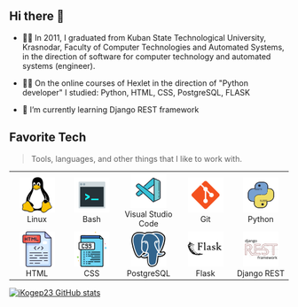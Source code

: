 ## Hi there 👋

<!--
**iKogep23/iKogep23** is a ✨ _special_ ✨ repository because its `README.md` (this file) appears on your GitHub profile.

Here are some ideas to get you started:

- 🔭 I’m currently working on ...
- 🌱 I’m currently learning ...
- 👯 I’m looking to collaborate on ...
- 🤔 I’m looking for help with ...
- 💬 Ask me about ...
- 📫 How to reach me: ...
- 😄 Pronouns: ...
- ⚡ Fun fact: ...
-->


- 👨‍🎓 In 2011, I graduated from Kuban State Technological University, Krasnodar, Faculty of Computer Technologies and Automated Systems, in the direction of software for computer technology and automated systems (engineer).

- 🧑‍💻 On the online courses of Hexlet in the direction of "Python developer" I studied: Python, HTML, CSS, PostgreSQL, FLASK

- 📘 I’m currently learning Django REST framework


<h2 align="left" id="iKogep23-tech">Favorite Tech</h2>

> Tools, languages, and other things that I like to work with.

<table>
  <tr>
    <td align="center" width="96">
      <a href="#iKogep23-tech">
        <img src="./img/linux-96.png" width="64" height="64" alt="Linux" />
      </a>
      <br>Linux
    </td>
    <td align="center" width="96">
      <a href="#iKogep23-tech">
        <img src="./img/bash-96.png" width="64" height="64" alt="Bash" />
      </a>
      <br>Bash
    </td>
    <td align="center" width="96">
      <a href="#iKogep23-tech">
        <img src="./img/visual-studio-code-2019-100.png" width="64" height="64" alt="Visual Studio Code" />
      </a>
      <br>Visual Studio Code
    </td>
    <td align="center" width="96">
      <a href="#iKogep23-tech">
        <img src="./img/git-96.png" width="64" height="64" alt="Git" />
      </a>
      <br>Git
    </td>
    <td align="center" width="96">
      <a href="#iKogep23-tech">
        <img src="./img/python-100.png" width="64" height="64" alt="Python" />
      </a>
      <br>Python
    </td>
  </tr>
  <tr>
    <td align="center" width="96">
      <a href="#iKogep23-tech">
        <img src="./img/html-96.png" width="64" height="64" alt="HTML" />
      </a>
      <br>HTML
    </td>
    <td align="center" width="96">
      <a href="#iKogep23-tech">
        <img src="./img/css-64.png" width="64" height="64" alt="CSS" />
      </a>
      <br>CSS
    </td>
    <td align="center" width="96">
      <a href="#iKogep23-tech">
        <img src="./img/postgresql-96.png" width="64" height="64" alt="PostgreSQL" />
      </a>
      <br>PostgreSQL
    </td>
    <td align="center" width="96">
      <a href="#iKogep23-tech">
        <img src="./img/flask-100.png" width="64" height="64" alt="Flask" />
      </a>
      <br>Flask
    </td>
    <td align="center" width="96">
      <a href="#iKogep23-tech">
        <img src="./img/Django_REST.png" width="64" height="64" alt="Django REST" />
      </a>
      <br>Django REST
    </td>
  </tr>
</table>


[![iKogep23 GitHub stats](https://github-readme-stats.vercel.app/api?username=iKogep23&show_icons=true&include_all_commits=true&theme=transparent)](https://github.com/iKogep23)
